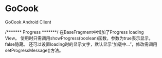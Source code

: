 GoCook
======

GoCook Android Client

/*******  Progress *******/
在BaseFragment中增加了Progress loading View。
使用时只需调用showProgress(boolean)函数，参数为true表示显示，false隐藏。
还可以设置loading时的显示文字，默认显示“加载中...”，修改需调用setProgressMessage()方法。

